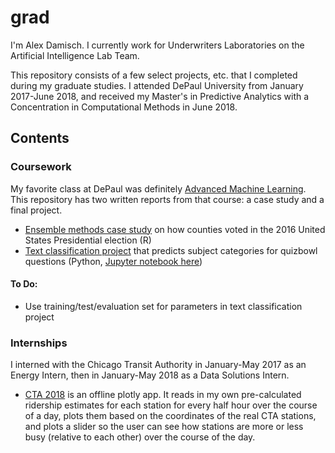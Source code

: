 # grad
I'm Alex Damisch. I currently work for Underwriters Laboratories on the Artificial Intelligence Lab Team.


This repository consists of a few select projects, etc. that I completed during my graduate studies. I attended DePaul University from January 2017-June 2018, and received my Master's in Predictive Analytics with a Concentration in Computational Methods in June 2018.


## Contents
### Coursework
My favorite class at DePaul was definitely [Advanced Machine Learning](https://www.cdm.depaul.edu/academics/pages/courseinfo.aspx?CrseId=012552). This repository has two written reports from that course: a case study and a final project. 

* [Ensemble methods case study](https://github.com/adamisch/grad/blob/master/casestudy1.pdf) on how counties voted in the 2016 United States Presidential election  (R)
* [Text classification project](https://github.com/adamisch/grad/blob/master/CSC529Final.html) that predicts subject categories for quizbowl questions (Python, [Jupyter notebook here](https://github.com/adamisch/grad/blob/master/CSC529Final.ipynb))

#### To Do:
* Use training/test/evaluation set for parameters in text classification project

### Internships
I interned with the Chicago Transit Authority in January-May 2017 as an Energy Intern, then in January-May 2018 as a Data Solutions Intern.

* [CTA 2018](https://github.com/adamisch/grad/tree/master/CTA%202018) is an offline plotly app. It reads in my own pre-calculated ridership estimates for each station for every half hour over the course of a day, plots them based on the coordinates of the real CTA stations, and plots a slider so the user can see how stations are more or less busy (relative to each other) over the course of the day.
